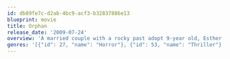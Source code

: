 ```yaml
---
id: db89fe7c-d2ab-4bc9-acf3-b32837886e13
blueprint: movie
title: Orphan
release_date: '2009-07-24'
overview: 'A married couple with a rocky past adopt 9-year old, Esther to fill the void created by a recently-stillborn baby. However, Esther is not quite who she seems.'
genres: '[{"id": 27, "name": "Horror"}, {"id": 53, "name": "Thriller"}, {"id": 9648, "name": "Mystery"}]'
---
```

